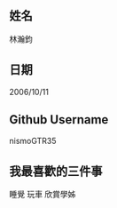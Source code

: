 姓名
----
林瀚鈞

日期
----
2006/10/11

Github Username
----------
nismoGTR35

我最喜歡的三件事
---------------
睡覺 玩車 欣賞學姊